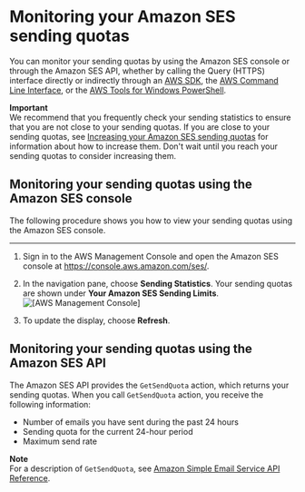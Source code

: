 # Monitoring your Amazon SES sending quotas<a name="manage-sending-quotas-monitor"></a>

You can monitor your sending quotas by using the Amazon SES console or through the Amazon SES API, whether by calling the Query \(HTTPS\) interface directly or indirectly through an [AWS SDK](https://aws.amazon.com/tools/), the [AWS Command Line Interface](https://aws.amazon.com/cli/), or the [AWS Tools for Windows PowerShell](https://aws.amazon.com/powershell/)\.

**Important**  
We recommend that you frequently check your sending statistics to ensure that you are not close to your sending quotas\. If you are close to your sending quotas, see [Increasing your Amazon SES sending quotas](manage-sending-quotas-request-increase.md) for information about how to increase them\. Don't wait until you reach your sending quotas to consider increasing them\.

## Monitoring your sending quotas using the Amazon SES console<a name="manage-sending-quotas-monitor-console"></a>

The following procedure shows you how to view your sending quotas using the Amazon SES console\.

****

1. Sign in to the AWS Management Console and open the Amazon SES console at [https://console\.aws\.amazon\.com/ses/](https://console.aws.amazon.com/ses/)\.

1. In the navigation pane, choose **Sending Statistics**\. Your sending quotas are shown under **Your Amazon SES Sending Limits**\.   
![\[AWS Management Console\]](http://docs.aws.amazon.com/ses/latest/DeveloperGuide/images/console_dashboard.png)

1. To update the display, choose **Refresh**\.

## Monitoring your sending quotas using the Amazon SES API<a name="manage-sending-quotas-monitor-api"></a>

The Amazon SES API provides the `GetSendQuota` action, which returns your sending quotas\. When you call `GetSendQuota` action, you receive the following information:
+ Number of emails you have sent during the past 24 hours
+ Sending quota for the current 24\-hour period
+ Maximum send rate

**Note**  
For a description of `GetSendQuota`, see [Amazon Simple Email Service API Reference](https://docs.aws.amazon.com/ses/latest/APIReference/)\.
